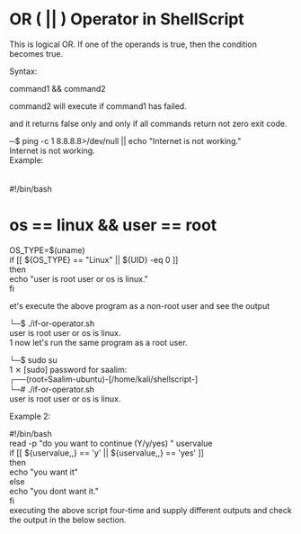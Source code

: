<h1>  OR ( || ) Operator in ShellScript</h1>

<p>
This is logical OR. If one of the operands is true, then the condition becomes true.<br>

Syntax:<br>

command1 && command2<br>


command2 will execute if command1 has failed.<br>

and it returns false only and only if all commands return not zero exit code.<br>

─$ ping -c 1 8.8.8.8>/dev/null || echo "Internet is not working."<br>
Internet is not working.<br>
Example:<br>
<br><br>
#!/bin/bash<br>
# os == linux && user == root<br>
OS_TYPE=$(uname)<br>
if [[ ${OS_TYPE} == "Linux" || ${UID} -eq 0 ]]<br>
then<br>
  echo "user is root user or os is linux."<br>
fi
<br>

et's execute the above program as a non-root user and see the output<br>


└─$ ./if-or-operator.sh<br>
user is root user or os is linux.        <br>                                                        1
now let's run the same program as a root user.<br>


└─$ sudo su        <br>                                                               1 ⨯
[sudo] password for saalim:<br>
┌──(root💀Saalim-ubuntu)-[/home/kali/shellscript-]<br>
└─# ./if-or-operator.sh<br>
user is root user or os is linux.<br>

Example 2:<br>

#!/bin/bash<br>
read -p "do you want to continue (Y/y/yes) " uservalue<br>
if [[ ${uservalue,,} == 'y' || ${uservalue,,} == 'yes' ]]<br>
then<br>
  echo "you want it"<br>
else<br>
  echo "you dont want it."<br>
fi<br>
executing the above script four-time and supply different outputs and check the output in the below section.<br>





</p>
